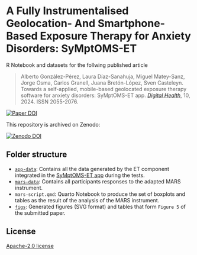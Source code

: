 # A Fully Instrumentalised Geolocation- And Smartphone-Based Exposure Therapy for Anxiety Disorders: SyMptOMS-ET


R Notebook and datasets for the follwing published article

> Alberto González-Pérez, Laura Díaz-Sanahuja, Miguel Matey-Sanz, Jorge Osma, Carlos Granell, Juana Bretón-López, Sven Casteleyn.
> Towards a self-applied, mobile-based geolocated exposure therapy software for anxiety disorders: SyMptOMS-ET app.
> [*Digital Health*](https://journals.sagepub.com/home/dhj), 10, 2024. ISSN 2055-2076.

[![Paper DOI](https://img.shields.io/badge/Paper%20DOI-https://doi.org/10.1177/20552076241283942-yellow.svg)](https://doi.org/10.1177/20552076241283942)


This repository is archived on Zenodo:

[![Zenodo DOI](https://zenodo.org/badge/DOI/10.5281/zenodo.7478193.svg)](https://doi.org/10.5281/zenodo.7478193)



## Folder structure

- [`app-data`](./app-data): Contains all the data generated by the ET component integrated in the [SyMptOMS-ET app](https://github.com/GeoTecINIT/symptoms-mobile-app) during the tests.
- [`mars-data`](./mars-data): Contains all participants responses to the adapted MARS instrument.
- `mars-script.qmd`: Quarto Notebook to produce the set of boxplots and tables as the result of the analysis of the MARS instrument.
- [`figs`](./figs): Generated figures (SVG format) and tables that form `Figure 5` of the submitted paper.





## License

[Apache-2.0 license](LICENSE)
